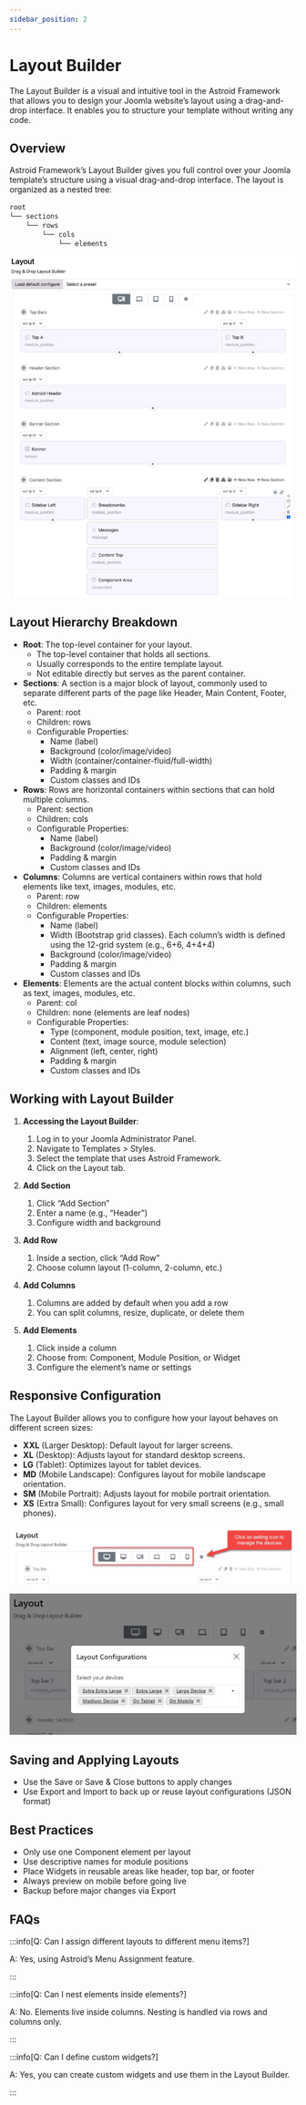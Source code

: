 ```yaml
---
sidebar_position: 2
---
```


# Layout Builder

The Layout Builder is a visual and intuitive tool in the Astroid Framework that allows you to design your Joomla website’s layout using a drag-and-drop interface. It enables you to structure your template without writing any code.

## Overview

Astroid Framework’s Layout Builder gives you full control over your Joomla template’s structure using a visual drag-and-drop interface. The layout is organized as a nested tree:

``` 
root  
└── sections  
    └── rows  
        └── cols  
            └── elements
```

![layout-builder.jpg](../../static/img/style-system/layout-builder.jpg)

## Layout Hierarchy Breakdown

* **Root**: The top-level container for your layout.
  * The top-level container that holds all sections.
  * Usually corresponds to the entire template layout.
  * Not editable directly but serves as the parent container.
* **Sections**: A section is a major block of layout, commonly used to separate different parts of the page like Header, Main Content, Footer, etc.
  * Parent: root
  * Children: rows
  * Configurable Properties:
    * Name (label)
    * Background (color/image/video)
    * Width (container/container-fluid/full-width)
    * Padding & margin
    * Custom classes and IDs
* **Rows**: Rows are horizontal containers within sections that can hold multiple columns.
  * Parent: section
  * Children: cols
  * Configurable Properties:
    * Name (label)
    * Background (color/image/video)
    * Padding & margin
    * Custom classes and IDs
* **Columns**: Columns are vertical containers within rows that hold elements like text, images, modules, etc.
  * Parent: row
  * Children: elements
  * Configurable Properties:
    * Name (label)
    * Width (Bootstrap grid classes). Each column’s width is defined using the 12-grid system (e.g., 6+6, 4+4+4)
    * Background (color/image/video)
    * Padding & margin
    * Custom classes and IDs
* **Elements**: Elements are the actual content blocks within columns, such as text, images, modules, etc.
  * Parent: col
  * Children: none (elements are leaf nodes)
  * Configurable Properties:
    * Type (component, module position, text, image, etc.)
    * Content (text, image source, module selection)
    * Alignment (left, center, right)
    * Padding & margin
    * Custom classes and IDs

## Working with Layout Builder

1. **Accessing the Layout Builder**:
   1. Log in to your Joomla Administrator Panel.
   2. Navigate to Templates > Styles.
   3. Select the template that uses Astroid Framework.
   4. Click on the Layout tab.
2. **Add Section**
    1.	Click “Add Section”
    2.	Enter a name (e.g., “Header”)
    3.	Configure width and background

3. **Add Row**
   1.	Inside a section, click “Add Row”
   2.	Choose column layout (1-column, 2-column, etc.)

4. **Add Columns**
   1.	Columns are added by default when you add a row
   2.	You can split columns, resize, duplicate, or delete them

5. **Add Elements**
   1.	Click inside a column
   2.	Choose from: Component, Module Position, or Widget
   3.	Configure the element’s name or settings

## Responsive Configuration

The Layout Builder allows you to configure how your layout behaves on different screen sizes:

* **XXL** \(Larger Desktop\): Default layout for larger screens.
* **XL** \(Desktop\): Adjusts layout for standard desktop screens.
* **LG** \(Tablet\): Optimizes layout for tablet devices.
* **MD** \(Mobile Landscape\): Configures layout for mobile landscape orientation.
* **SM** \(Mobile Portrait\): Adjusts layout for mobile portrait orientation.
* **XS** \(Extra Small\): Configures layout for very small screens (e.g., small phones).

![responsive-layout-icons.jpeg](../../static/img/style-system/responsive-layout-icons.jpeg)

![responsive-layout-selected.jpeg](../../static/img/style-system/responsive-layout-selected.jpeg)

## Saving and Applying Layouts

* Use the Save or Save & Close buttons to apply changes
* Use Export and Import to back up or reuse layout configurations (JSON format)

## Best Practices

* Only use one Component element per layout
* Use descriptive names for module positions
* Place Widgets in reusable areas like header, top bar, or footer
* Always preview on mobile before going live
* Backup before major changes via Export

## FAQs

:::info[Q: Can I assign different layouts to different menu items?]

A: Yes, using Astroid’s Menu Assignment feature.

:::

:::info[Q: Can I nest elements inside elements?]

A: No. Elements live inside columns. Nesting is handled via rows and columns only.

:::

:::info[Q: Can I define custom widgets?]

A: Yes, you can create custom widgets and use them in the Layout Builder.

:::